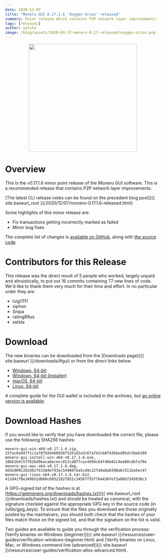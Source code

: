```yaml
---
date: 2020-12-07
title: "Monero GUI 0.17.1.6 'Oxygen Orion' released"
summary: Point release which contains P2P network layer improvements.
tags: [releases]
author: selsta
image: /blog/assets/2020-09-17-monero-0.17-released/oxygen-orion.png
---
```


<div align="center">
    <img src="{{ page.image }}" width="350px">
</div>

# Overview

This is the v0.17.1.6 minor point release of the Monero GUI software. This is a recommended release that contains P2P network layer improvements.

[The latest CLI release notes can be found on the precedent blog post]({{ site.baseurl_root }}/2020/12/07/monero-0.17.1.6-released.html)

Some highlights of this minor release are:

- Fix transactions getting incorrectly marked as failed
- Minor bug fixes

The complete list of changes is [available on GitHub](https://github.com/monero-project/monero-gui/compare/v0.17.1.5...v0.17.1.6), along with [the source code](https://github.com/monero-project/monero-gui/tree/v0.17.1.6).

# Contributors for this Release

This release was the direct result of 5 people who worked, largely unpaid and altruistically, to put out 16 commits containing 77 new lines of code. We'd like to thank them very much for their time and effort. In no particular order they are:

- luigi1111
- xiphon
- Snipa
- rating89us
- selsta

# Download

The new binaries can be downloaded from the [Downloads page]({{ site.baseurl }}/downloads/#gui) or from the direct links below.

- [Windows, 64-bit](https://downloads.getmonero.org/gui/monero-gui-win-x64-v0.17.1.6.zip)
- [Windows, 64-bit (Installer)](https://downloads.getmonero.org/gui/monero-gui-install-win-x64-v0.17.1.6.exe)
- [macOS, 64-bit](https://downloads.getmonero.org/gui/monero-gui-mac-x64-v0.17.1.6.dmg)
- [Linux, 64-bit](https://downloads.getmonero.org/gui/monero-gui-linux-x64-v0.17.1.6.tar.bz2)

A complete guide for the GUI wallet is included in the archives, but [an online version is available](https://github.com/monero-ecosystem/monero-GUI-guide/blob/master/monero-GUI-guide.md).

# Download Hashes

If you would like to verify that you have downloaded the correct file, please use the following SHA256 hashes:

```
monero-gui-win-x64-v0.17.1.6.zip, 15fac8ad47f1c1a78f92b46692875261d2a3c67a742cb8f43bbed05dc5beb289
monero-gui-install-win-x64-v0.17.1.6.exe, 18bb1b4c5f762bd9eacabececc012cd077cac4d9dc64f46b42c4ea68cdbfa70e
monero-gui-mac-x64-v0.17.1.6.dmg, dd3e909c2b2d61f6158def93ec544897ea5cd4c22fa9a8a8398a6c511ba5ec47
monero-gui-linux-x64-v0.17.1.6.tar.bz2, 413d41f8e349b52db60c6932182f852c34587f55f7b4436fe72a0bb7245830c3
```

A GPG-signed list of the hashes is at [https://getmonero.org/downloads/hashes.txt]({{ site.baseurl_root }}/downloads/hashes.txt) and should be treated as canonical, with the signature checked against the appropriate GPG key in the source code (in /utils/gpg_keys). To ensure that the files you download are those originally posted by the maintainers, you should both check that the hashes of your files match those on the signed list, and that the signature on the list is valid.

Two guides are available to guide you through the verification process: [Verify binaries on Windows (beginner)]({{ site.baseurl }}/resources/user-guides/verification-windows-beginner.html) and [Verify binaries on Linux, Mac, or Windows command line (advanced)]({{ site.baseurl }}/resources/user-guides/verification-allos-advanced.html).
